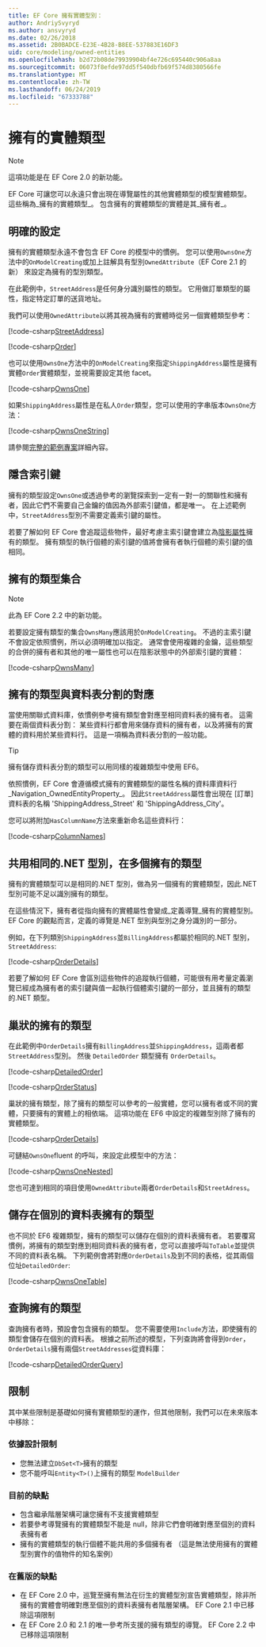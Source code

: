 ```yaml
---
title: EF Core 擁有實體型別：
author: AndriySvyryd
ms.author: ansvyryd
ms.date: 02/26/2018
ms.assetid: 2B0BADCE-E23E-4B28-B8EE-537883E16DF3
uid: core/modeling/owned-entities
ms.openlocfilehash: b2d72b08de79939904bf4e726c695440c906a8aa
ms.sourcegitcommit: 06073f8efde97dd5f540dbfb69f574d8380566fe
ms.translationtype: MT
ms.contentlocale: zh-TW
ms.lasthandoff: 06/24/2019
ms.locfileid: "67333788"
---
```

# <a name="owned-entity-types"></a>擁有的實體類型

>[!NOTE]
> 這項功能是在 EF Core 2.0 的新功能。

EF Core 可讓您可以永遠只會出現在導覽屬性的其他實體類型的模型實體類型。 這些稱為_擁有的實體類型_。 包含擁有的實體類型的實體是其_擁有者_。

## <a name="explicit-configuration"></a>明確的設定

擁有的實體類型永遠不會包含 EF Core 的模型中的慣例。 您可以使用`OwnsOne`方法中的`OnModelCreating`或加上註解具有型別`OwnedAttribute`（EF Core 2.1 的新） 來設定為擁有的型別類型。

在此範例中，`StreetAddress`是任何身分識別屬性的類型。 它用做訂單類型的屬性，指定特定訂單的送貨地址。

我們可以使用`OwnedAttribute`以將其視為擁有的實體時從另一個實體類型參考：

[!code-csharp[StreetAddress](../../../samples/core/Modeling/OwnedEntities/StreetAddress.cs?name=StreetAddress)]

[!code-csharp[Order](../../../samples/core/Modeling/OwnedEntities/Order.cs?name=Order)]

也可以使用`OwnsOne`方法中的`OnModelCreating`來指定`ShippingAddress`屬性是擁有實體`Order`實體類型，並視需要設定其他 facet。

[!code-csharp[OwnsOne](../../../samples/core/Modeling/OwnedEntities/OwnedEntityContext.cs?name=OwnsOne)]

如果`ShippingAddress`屬性是在私人`Order`類型，您可以使用的字串版本`OwnsOne`方法：

[!code-csharp[OwnsOneString](../../../samples/core/Modeling/OwnedEntities/OwnedEntityContext.cs?name=OwnsOneString)]

請參閱[完整的範例專案](https://github.com/aspnet/EntityFramework.Docs/tree/master/samples/core/Modeling/OwnedEntities)詳細內容。 

## <a name="implicit-keys"></a>隱含索引鍵

擁有的類型設定`OwnsOne`或透過參考的瀏覽探索到一定有一對一的關聯性和擁有者，因此它們不需要自己金鑰的值因為外部索引鍵值，都是唯一。 在上述範例中，`StreetAddress`型別不需要定義索引鍵的屬性。  

若要了解如何 EF Core 會追蹤這些物件，最好考慮主索引鍵會建立為[陰影屬性](xref:core/modeling/shadow-properties)擁有的類型。 擁有類型的執行個體的索引鍵的值將會擁有者執行個體的索引鍵的值相同。

## <a name="collections-of-owned-types"></a>擁有的類型集合

>[!NOTE]
> 此為 EF Core 2.2 中的新功能。

若要設定擁有類型的集合`OwnsMany`應該用於`OnModelCreating`。 不過的主索引鍵不會設定依照慣例，所以必須明確加以指定。 通常會使用複雜的金鑰，這些類型的合併的擁有者和其他的唯一屬性也可以在陰影狀態中的外部索引鍵的實體：

[!code-csharp[OwnsMany](../../../samples/core/Modeling/OwnedEntities/OwnedEntityContext.cs?name=OwnsMany)]

## <a name="mapping-owned-types-with-table-splitting"></a>擁有的類型與資料表分割的對應

當使用關聯式資料庫，依慣例參考擁有類型會對應至相同資料表的擁有者。 這需要在兩個資料表分割： 某些資料行都會用來儲存資料的擁有者，以及將擁有的實體的資料用於某些資料行。 這是一項稱為資料表分割的一般功能。

> [!TIP]
> 擁有儲存資料表分割的類型可以用同樣的複雜類型中使用 EF6。

依照慣例，EF Core 會遵循模式擁有的實體類型的屬性名稱的資料庫資料行_Navigation_OwnedEntityProperty_。 因此`StreetAddress`屬性會出現在 [訂單] 資料表的名稱 'ShippingAddress_Street' 和 'ShippingAddress_City'。

您可以將附加`HasColumnName`方法來重新命名這些資料行：

[!code-csharp[ColumnNames](../../../samples/core/Modeling/OwnedEntities/OwnedEntityContext.cs?name=ColumnNames)]

## <a name="sharing-the-same-net-type-among-multiple-owned-types"></a>共用相同的.NET 型別，在多個擁有的類型

擁有的實體類型可以是相同的.NET 型別，做為另一個擁有的實體類型，因此.NET 型別可能不足以識別擁有的類型。

在這些情況下，擁有者從指向擁有的實體屬性會變成_定義導覽_擁有的實體型別。 EF Core 的觀點而言，定義的導覽是.NET 型別與型別之身分識別的一部分。   

例如，在下列類別`ShippingAddress`並`BillingAddress`都屬於相同的.NET 型別， `StreetAddress`:

[!code-csharp[OrderDetails](../../../samples/core/Modeling/OwnedEntities/OrderDetails.cs?name=OrderDetails)]

若要了解如何 EF Core 會區別這些物件的追蹤執行個體，可能很有用考量定義瀏覽已經成為擁有者的索引鍵與值一起執行個體索引鍵的一部分，並且擁有的類型的.NET 類型。

## <a name="nested-owned-types"></a>巢狀的擁有的類型

在此範例中`OrderDetails`擁有`BillingAddress`並`ShippingAddress`，這兩者都`StreetAddress`型別。 然後 `DetailedOrder` 類型擁有 `OrderDetails`。

[!code-csharp[DetailedOrder](../../../samples/core/Modeling/OwnedEntities/DetailedOrder.cs?name=DetailedOrder)]

[!code-csharp[OrderStatus](../../../samples/core/Modeling/OwnedEntities/OrderStatus.cs?name=OrderStatus)]

巢狀的擁有類型，除了擁有的類型可以參考的一般實體，您可以擁有者或不同的實體，只要擁有的實體上的相依端。 這項功能在 EF6 中設定的複雜型別除了擁有的實體類型。

[!code-csharp[OrderDetails](../../../samples/core/Modeling/OwnedEntities/OrderDetails.cs?name=OrderDetails)]

可鏈結`OwnsOne`fluent 的呼叫，來設定此模型中的方法：

[!code-csharp[OwnsOneNested](../../../samples/core/Modeling/OwnedEntities/OwnedEntityContext.cs?name=OwnsOneNested)]

您也可達到相同的項目使用`OwnedAttribute`兩者`OrderDetails`和`StreetAdress`。

## <a name="storing-owned-types-in-separate-tables"></a>儲存在個別的資料表擁有的類型

也不同於 EF6 複雜類型，擁有的類型可以儲存在個別的資料表擁有者。 若要覆寫慣例，將擁有的類型對應到相同資料表的擁有者，您可以直接呼叫`ToTable`並提供不同的資料表名稱。 下列範例會將對應`OrderDetails`及到不同的表格，從其兩個位址`DetailedOrder`:

[!code-csharp[OwnsOneTable](../../../samples/core/Modeling/OwnedEntities/OwnedEntityContext.cs?name=OwnsOneTable)]

## <a name="querying-owned-types"></a>查詢擁有的類型

查詢擁有者時，預設會包含擁有的類型。 您不需要使用`Include`方法，即使擁有的類型會儲存在個別的資料表。 根據之前所述的模型，下列查詢將會得到`Order`，`OrderDetails`擁有兩個`StreetAddresses`從資料庫：

[!code-csharp[DetailedOrderQuery](../../../samples/core/Modeling/OwnedEntities/Program.cs?name=DetailedOrderQuery)]

## <a name="limitations"></a>限制

其中某些限制是基礎如何擁有實體類型的運作，但其他限制，我們可以在未來版本中移除：

### <a name="by-design-restrictions"></a>依據設計限制
- 您無法建立`DbSet<T>`擁有的類型
- 您不能呼叫`Entity<T>()`上擁有的類型 `ModelBuilder`

### <a name="current-shortcomings"></a>目前的缺點
- 包含繼承階層架構可讓您擁有不支援實體類型
- 若要參考導覽擁有的實體類型不能是 null，除非它們會明確對應至個別的資料表擁有者
- 擁有的實體類型的執行個體不能共用的多個擁有者 （這是無法使用擁有的實體型別實作的值物件的知名案例）

### <a name="shortcomings-in-previous-versions"></a>在舊版的缺點
- 在 EF Core 2.0 中，巡覽至擁有無法在衍生的實體型別宣告實體類型，除非所擁有的實體會明確對應至個別的資料表擁有者階層架構。 EF Core 2.1 中已移除這項限制
- 在 EF Core 2.0 和 2.1 的唯一參考所支援的擁有類型的導覽。 EF Core 2.2 中已移除這項限制
